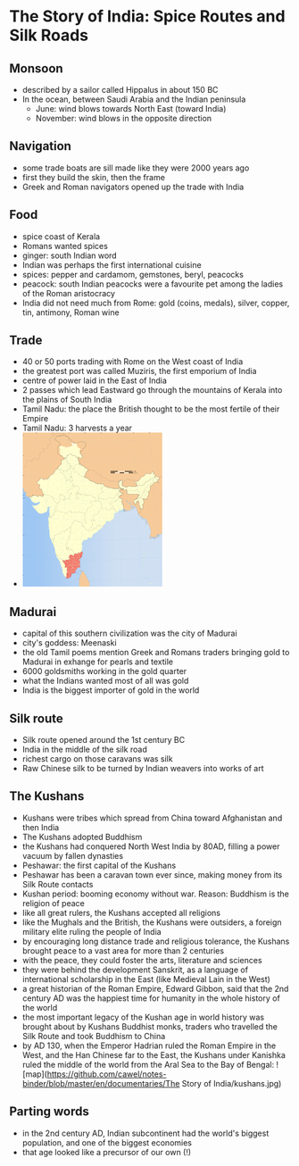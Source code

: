 # The Story of India: Spice Routes and Silk Roads

## Monsoon
* described by a sailor called Hippalus in about 150 BC
* In the ocean, between Saudi Arabia and the Indian peninsula
  * June: wind blows towards North East (toward India)
  * November: wind blows in the opposite direction

## Navigation
* some trade boats are sill made like they were 2000 years ago
* first they build the skin, then the frame
* Greek and Roman navigators opened up the trade with India

## Food
* spice coast of Kerala
* Romans wanted spices
* ginger: south Indian word
* Indian was perhaps the first international cuisine
* spices: pepper and cardamom, gemstones, beryl, peacocks
* peacock: south Indian peacocks were a favourite pet among the ladies of the Roman aristocracy
* India did not need much from Rome: gold (coins, medals), silver, copper, tin, antimony, Roman wine

## Trade
* 40 or 50 ports trading with Rome on the West coast of India
* the greatest port was called Muziris, the first emporium of India
* centre of power laid in the East of India
* 2 passes which lead Eastward go through the mountains of Kerala into the plains of South India
* Tamil Nadu: the place the British thought to be the most fertile of their Empire
* Tamil Nadu: 3 harvests a year
* ![Tamil Nadu location on the map](India_Tamil_Nadu.png)

## Madurai
* capital of this southern civilization was the city of Madurai
* city's goddess: Meenaski
* the old Tamil poems mention Greek and Romans traders bringing gold to Madurai in exhange for pearls and textile
* 6000 goldsmiths working in the gold quarter
* what the Indians wanted most of all was gold
* India is the biggest importer of gold in the world

## Silk route
* Silk route opened around the 1st century BC
* India in the middle of the silk road
* richest cargo on those caravans was silk
* Raw Chinese silk to be turned by Indian weavers into works of art

## The Kushans
* Kushans were tribes which spread from China toward Afghanistan and then India
* The Kushans adopted Buddhism
* the Kushans had conquered North West India by 80AD, filling a power vacuum by fallen dynasties
* Peshawar: the first capital of the Kushans
* Peshawar has been a caravan town ever since, making money from its Silk Route contacts
* Kushan period: booming economy without war. Reason: Buddhism is the religion of peace
* like all great rulers, the Kushans accepted all religions
* like the Mughals and the British, the Kushans were outsiders, a foreign military elite ruling the people of India
* by encouraging long distance trade and religious tolerance, the Kushans brought peace to a vast area for more than 2 centuries
* with the peace, they could foster the arts, literature and sciences
* they were behind the development Sanskrit, as a language of international scholarship in the East (like Medieval Lain in the West)
* a great historian of the Roman Empire, Edward Gibbon, said that the 2nd century AD was the happiest time for humanity in the whole history of the world
* the most important legacy of the Kushan age in world history was brought about by Kushans Buddhist monks, traders who travelled the Silk Route and took Buddhism to China
* by AD 130, when the Emperor Hadrian ruled the Roman Empire in the West, and the Han Chinese far to the East, the Kushans under Kanishka ruled the middle of the world from the Aral Sea to the Bay of Bengal: 
![map](https://github.com/cawel/notes-binder/blob/master/en/documentaries/The Story of India/kushans.jpg)

## Parting words
* in the 2nd century AD, Indian subcontinent had the world's biggest population, and one of the biggest economies
* that age looked like a precursor of our own (!)